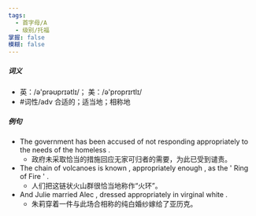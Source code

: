 ```yaml
---
tags:
  - 首字母/A
  - 级别/托福
掌握: false
模糊: false
---
```

##### 词义
- 英：/ə'prəʊprɪətlɪ/； 美：/ə'proprɪrtlɪ/
- #词性/adv  合适的；适当地；相称地
##### 例句
- The government has been accused of not responding appropriately to the needs of the homeless .
	- 政府未采取恰当的措施回应无家可归者的需要，为此已受到谴责。
- The chain of volcanoes is known , appropriately enough , as the ' Ring of Fire ' .
	- 人们把这链状火山群很恰当地称作“火环”。
- And Julie married Alec , dressed appropriately in virginal white .
	- 朱莉穿着一件与此场合相称的纯白婚纱嫁给了亚历克。
